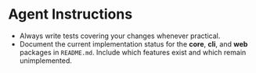# Agent Instructions

- Always write tests covering your changes whenever practical.
- Document the current implementation status for the **core**, **cli**, and **web** packages in `README.md`. Include which features exist and which remain unimplemented.
